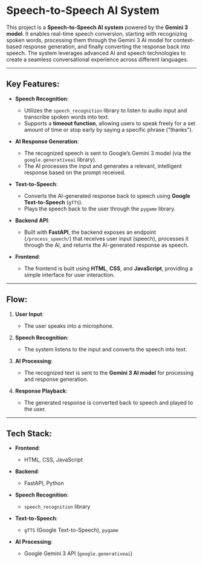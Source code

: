 # Speech-to-Speech AI System

This project is a **Speech-to-Speech AI system** powered by the **Gemini 3 model**. It enables real-time speech conversion, starting with recognizing spoken words, processing them through the Gemini 3 AI model for context-based response generation, and finally converting the response back into speech. The system leverages advanced AI and speech technologies to create a seamless conversational experience across different languages.

---

## Key Features:

- **Speech Recognition**: 
  - Utilizes the `speech_recognition` library to listen to audio input and transcribe spoken words into text.
  - Supports a **timeout function**, allowing users to speak freely for a set amount of time or stop early by saying a specific phrase ("thanks").
  
- **AI Response Generation**:
  - The recognized speech is sent to Google’s Gemini 3 model (via the `google.generativeai` library).
  - The AI processes the input and generates a relevant, intelligent response based on the prompt received.

- **Text-to-Speech**:
  - Converts the AI-generated response back to speech using **Google Text-to-Speech** (`gTTS`).
  - Plays the speech back to the user through the `pygame` library.

- **Backend API**: 
  - Built with **FastAPI**, the backend exposes an endpoint (`/process_speech/`) that receives user input (speech), processes it through the AI, and returns the AI-generated response as speech.

- **Frontend**: 
  - The frontend is built using **HTML**, **CSS**, and **JavaScript**, providing a simple interface for user interaction.

---

## Flow:

1. **User Input**: 
   - The user speaks into a microphone.
   
2. **Speech Recognition**: 
   - The system listens to the input and converts the speech into text.
   
3. **AI Processing**: 
   - The recognized text is sent to the **Gemini 3 AI model** for processing and response generation.

4. **Response Playback**: 
   - The generated response is converted back to speech and played to the user.

---

## Tech Stack:

- **Frontend**: 
  - HTML, CSS, JavaScript
  
- **Backend**: 
  - FastAPI, Python
  
- **Speech Recognition**: 
  - `speech_recognition` library
  
- **Text-to-Speech**: 
  - `gTTS` (Google Text-to-Speech), `pygame`
  
- **AI Processing**: 
  - Google Gemini 3 API (`google.generativeai`)
